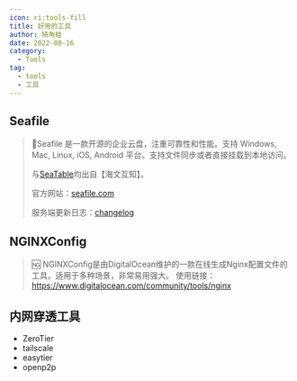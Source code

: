 ```yaml
---
icon: ri:tools-fill
title: 好用的工具
author: 犄角蛙
date: 2022-08-16
category:
  - Tools
tag:
  - tools
  - 工具
---
```



## Seafile

  > :open_file_folder:Seafile 是一款开源的企业云盘，注重可靠性和性能。支持 Windows, Mac, Linux, iOS, Android 平台。支持文件同步或者直接挂载到本地访问。
  >
  > 与[SeaTable](https://jinguo.tk/tools/Docker/awesomeDocker.html)均出自【海文互知】。
  >
  > 官方网站：[seafile.com](https://www.seafile.com/)
  >
  > 服务端更新日志：[changelog](https://manual.seafile.com/changelog/server-changelog/)

## NGINXConfig

  > :ng:  NGINXConfig是由DigitalOcean维护的一款在线生成Nginx配置文件的工具。适用于多种场景，非常易用强大。
  > 使用链接：<https://www.digitalocean.com/community/tools/nginx>

## 内网穿透工具

- ZeroTier
- tailscale
- easytier
- openp2p

